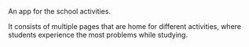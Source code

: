 An app for the school activities.

It consists of multiple pages that are home for different activities, where students experience the most problems while studying. 

